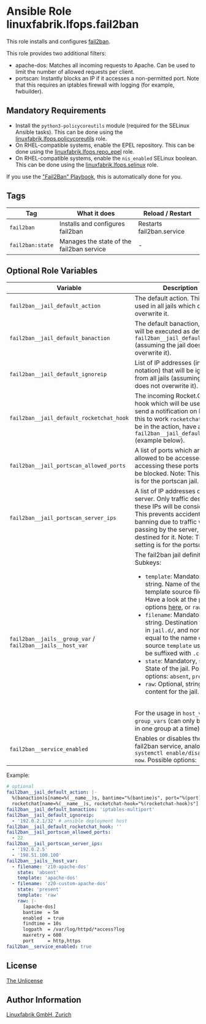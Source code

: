 # Ansible Role linuxfabrik.lfops.fail2ban

This role installs and configures [fail2ban](https://www.fail2ban.org).

This role provides two additional filters:

* apache-dos: Matches all incoming requests to Apache. Can be used to limit the number of allowed requests per client.
* portscan: Instantly blocks an IP if it accesses a non-permitted port. Note that this requires an iptables firewall with logging (for example, fwbuilder).


## Mandatory Requirements

* Install the `python3-policycoreutils` module (required for the SELinux Ansible tasks). This can be done using the [linuxfabrik.lfops.policycoreutils](https://github.com/Linuxfabrik/lfops/tree/main/roles/policycoreutils) role.
* On RHEL-compatible systems, enable the EPEL repository. This can be done using the [linuxfabrik.lfops.repo_epel](https://github.com/Linuxfabrik/lfops/tree/main/roles/repo_epel) role.
* On RHEL-compatible systems, enable the `nis_enabled` SELinux boolean. This can be done using the [linuxfabrik.lfops.selinux](https://github.com/Linuxfabrik/lfops/tree/main/roles/selinux) role.

If you use the ["Fail2Ban" Playbook](https://github.com/Linuxfabrik/lfops/blob/main/playbooks/fail2ban.yml), this is automatically done for you.

## Tags

| Tag              | What it does                              | Reload / Restart |
| ---              | ------------                              | ---------------- |
| `fail2ban`       | Installs and configures fail2ban          | Restarts fail2ban.service |
| `fail2ban:state` | Manages the state of the fail2ban service | - |


## Optional Role Variables

| Variable | Description | Default Value |
| -------- | ----------- | ------------- |
| `fail2ban__jail_default_action` | The default action. This will be used in all jails which do not overwrite it. | `fail2ban__jail_default_banaction` |
| `fail2ban__jail_default_banaction` | The default banaction, which will be executed as defined in `fail2ban__jail_default_action` (assuming the jail does not overwrite it). | `'iptables-multiport'` |
| `fail2ban__jail_default_ignoreip` | List of IP addresses (in CIDR notation) that will be ignored from all jails (assuming the jail does not overwrite it). | `[]` |
| `fail2ban__jail_default_rocketchat_hook` | The incoming Rocket.Chat hook which will be used to send a notification on bans. For this to work `rocketchat` has to be in the action, have a look at `fail2ban__jail_default_action` (example below). | `''` |
| `fail2ban__jail_portscan_allowed_ports` | A list of ports which are allowed to be accessed. IPs accessing these ports will not be blocked. Note: This setting is for the portscan jail. | `[22]` |
| `fail2ban__jail_portscan_server_ips` | A list of IP addresses of the server. Only traffic destined for these IPs will be considered. This prevents accidental banning due to traffic which is passing by the server, but not destined for it. Note: This setting is for the portscan jail. | `'{{ ansible_facts["all_ipv4_addresses"] }}'` |
| `fail2ban__jails__group_var` / `fail2ban__jails__host_var` | The fail2ban jail definition. Subkeys: <ul><li>`template`: Mandatory, string. Name of the Jinja template source file to use. Have a look at the possible options [here](https://github.com/Linuxfabrik/lfops/tree/main/roles/fail2ban/templates/etc/fail2ban/jail.d), or `raw`.</li> <li>`filename`: Mandatory, string. Destination filename in `jail.d/`, and normally is equal to the name of the source `template` used. Will be suffixed with `.conf`.</li> <li>`state`: Mandatory, string. State of the jail. Possible options: `absent`, `present`.</li> <li>`raw`: Optional, string: Raw content for the jail.</li></ul> <br>For the usage in `host_vars` / `group_vars` (can only be used in one group at a time). | <ul><li>portscan</li><li>sshd</li></ul> |
| `fail2ban__service_enabled` | Enables or disables the fail2ban service, analogous to `systemctl enable/disable --now`. Possible options: | `true` |

Example:
```yaml
# optional
fail2ban__jail_default_action: |-
  %(banaction)s[name=%(__name__)s, bantime="%(bantime)s", port="%(port)s", protocol="%(protocol)s", chain="%(chain)s"]
  rocketchat[name=%(__name__)s, rocketchat-hook="%(rocketchat-hook)s"]
fail2ban__jail_default_banaction: 'iptables-multiport'
fail2ban__jail_default_ignoreip:
  - '192.0.2.1/32' # ansible deployment host
fail2ban__jail_default_rocketchat_hook: ''
fail2ban__jail_portscan_allowed_ports:
  - 22
fail2ban__jail_portscan_server_ips:
  - '192.0.2.5'
  - '198.51.100.100'
fail2ban__jails__host_var:
  - filename: 'z10-apache-dos'
    state: 'absent'
    template: 'apache-dos'
  - filename: 'z20-custom-apache-dos'
    state: 'present'
    template: 'raw'
    raw: |-
      [apache-dos]
      bantime  = 5m
      enabled  = true
      findtime = 10s
      logpath  = /var/log/httpd/*access?log
      maxretry = 600
      port     = http,https
fail2ban__service_enabled: true
```


## License

[The Unlicense](https://unlicense.org/)


## Author Information

[Linuxfabrik GmbH, Zurich](https://www.linuxfabrik.ch)
